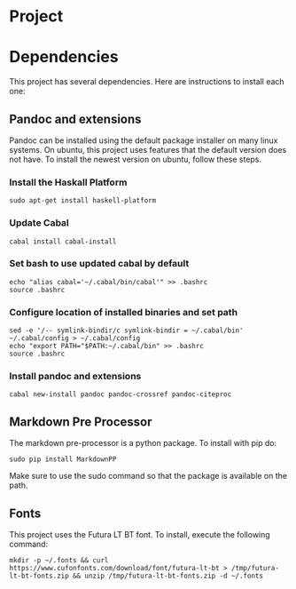 # Project

# Dependencies

This project has several dependencies. Here are instructions to install each one:

## Pandoc and extensions

Pandoc can be installed using the default package installer on many linux systems. On ubuntu,
this project uses features that the default version does not have. To install the newest version on ubuntu,
follow these steps.

### Install the Haskall Platform

    sudo apt-get install haskell-platform

### Update Cabal

    cabal install cabal-install

### Set bash to use updated cabal by default

    echo "alias cabal='~/.cabal/bin/cabal'" >> .bashrc
    source .bashrc

### Configure location of installed binaries and set path

    sed -e '/-- symlink-bindir/c symlink-bindir = ~/.cabal/bin' ~/.cabal/config > ~/.cabal/config
    echo "export PATH="$PATH:~/.cabal/bin" >> .bashrc
    source .bashrc

### Install pandoc and extensions

    cabal new-install pandoc pandoc-crossref pandoc-citeproc

## Markdown Pre Processor

The markdown pre-processor is a python package. To install with pip do:

    sudo pip install MarkdownPP

Make sure to use the sudo command so that the package is available on the path.

## Fonts

This project uses the Futura LT BT font. To install, execute the following command:

    mkdir -p ~/.fonts && curl https://www.cufonfonts.com/download/font/futura-lt-bt > /tmp/futura-lt-bt-fonts.zip && unzip /tmp/futura-lt-bt-fonts.zip -d ~/.fonts

